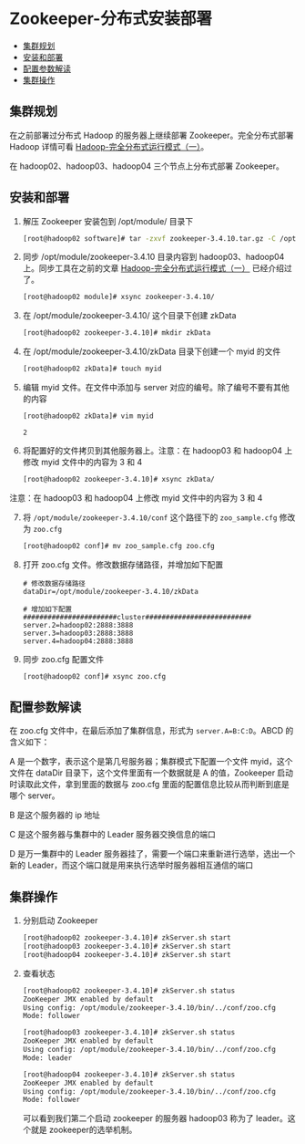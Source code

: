 # Zookeeper-分布式安装部署

  - [集群规划](#%E9%9B%86%E7%BE%A4%E8%A7%84%E5%88%92)
  - [安装和部署](#%E5%AE%89%E8%A3%85%E5%92%8C%E9%83%A8%E7%BD%B2)
  - [配置参数解读](#%E9%85%8D%E7%BD%AE%E5%8F%82%E6%95%B0%E8%A7%A3%E8%AF%BB)
  - [集群操作](#%E9%9B%86%E7%BE%A4%E6%93%8D%E4%BD%9C)

## 集群规划
在之前部署过分布式 Hadoop 的服务器上继续部署 Zookeeper。完全分布式部署 Hadoop 详情可看 [Hadoop-完全分布式运行模式（一）](../2020-06-09/Hadoop-完全分布式运行模式（一）.md)。

在 hadoop02、hadoop03、hadoop04 三个节点上分布式部署 Zookeeper。

## 安装和部署
1. 解压 Zookeeper 安装包到 /opt/module/ 目录下
    ```bash
    [root@hadoop02 software]# tar -zxvf zookeeper-3.4.10.tar.gz -C /opt/module/
    ```
2. 同步 /opt/module/zookeeper-3.4.10 目录内容到 hadoop03、hadoop04 上。同步工具在之前的文章 [Hadoop-完全分布式运行模式（一）](../2020-06-09/Hadoop-完全分布式运行模式（一）.md) 已经介绍过了。
    ```bash
    [root@hadoop02 module]# xsync zookeeper-3.4.10/
    ```
3. 在 /opt/module/zookeeper-3.4.10/ 这个目录下创建 zkData
    ```bash
    [root@hadoop02 zookeeper-3.4.10]# mkdir zkData
    ```
4. 在 /opt/module/zookeeper-3.4.10/zkData 目录下创建一个 myid 的文件
    ```bash
    [root@hadoop02 zkData]# touch myid
    ```
5. 编辑 myid 文件。在文件中添加与 server 对应的编号。除了编号不要有其他的内容
    ```bash
    [root@hadoop02 zkData]# vim myid
    ```
    ```
    2
    ```
6. 将配置好的文件拷贝到其他服务器上。注意：在 hadoop03 和 hadoop04 上修改 myid 文件中的内容为 3 和 4
    ```bash
    [root@hadoop02 zookeeper-3.4.10]# xsync zkData/
    ```
注意：在 hadoop03 和 hadoop04 上修改 myid 文件中的内容为 3 和 4

7. 将 `/opt/module/zookeeper-3.4.10/conf` 这个路径下的 `zoo_sample.cfg` 修改为 `zoo.cfg`
    ```bash
    [root@hadoop02 conf]# mv zoo_sample.cfg zoo.cfg
    ```
8. 打开 zoo.cfg 文件。修改数据存储路径，并增加如下配置
    ```
    # 修改数据存储路径
    dataDir=/opt/module/zookeeper-3.4.10/zkData

    # 增加如下配置
    #######################cluster##########################
    server.2=hadoop02:2888:3888
    server.3=hadoop03:2888:3888
    server.4=hadoop04:2888:3888
    ```
9. 同步 zoo.cfg 配置文件
    ```bash
    [root@hadoop02 conf]# xsync zoo.cfg
    ```

## 配置参数解读
在 zoo.cfg 文件中，在最后添加了集群信息，形式为 `server.A=B:C:D`。ABCD 的含义如下：

A 是一个数字，表示这个是第几号服务器；集群模式下配置一个文件 myid，这个文件在 dataDir 目录下，这个文件里面有一个数据就是 A 的值，Zookeeper 启动时读取此文件，拿到里面的数据与 zoo.cfg 里面的配置信息比较从而判断到底是哪个 server。

B 是这个服务器的 ip 地址

C 是这个服务器与集群中的 Leader 服务器交换信息的端口

D 是万一集群中的 Leader 服务器挂了，需要一个端口来重新进行选举，选出一个新的 Leader，而这个端口就是用来执行选举时服务器相互通信的端口

## 集群操作
1. 分别启动 Zookeeper
    ```bash
    [root@hadoop02 zookeeper-3.4.10]# zkServer.sh start
    [root@hadoop03 zookeeper-3.4.10]# zkServer.sh start
    [root@hadoop04 zookeeper-3.4.10]# zkServer.sh start
    ```
2. 查看状态
    ```bash
    [root@hadoop02 zookeeper-3.4.10]# zkServer.sh status
    ZooKeeper JMX enabled by default
    Using config: /opt/module/zookeeper-3.4.10/bin/../conf/zoo.cfg
    Mode: follower

    [root@hadoop03 zookeeper-3.4.10]# zkServer.sh status
    ZooKeeper JMX enabled by default
    Using config: /opt/module/zookeeper-3.4.10/bin/../conf/zoo.cfg
    Mode: leader

    [root@hadoop04 zookeeper-3.4.10]# zkServer.sh status
    ZooKeeper JMX enabled by default
    Using config: /opt/module/zookeeper-3.4.10/bin/../conf/zoo.cfg
    Mode: follower
    ```
    可以看到我们第二个启动 zookeeper 的服务器 hadoop03 称为了 leader。这个就是 zookeeper的选举机制。